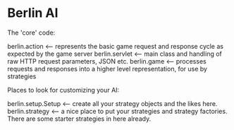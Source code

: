 Berlin AI
=========

The 'core' code:

  berlin.action <-- represents the basic game request and response cycle as expected by the game server
  berlin.servlet <-- main class and handling of raw HTTP request parameters, JSON etc.
  berlin.game <-- processes requests and responses into a higher level representation, for use by strategies

Places to look for customizing your AI:

  berlin.setup.Setup <-- create all your strategy objects and the likes here.
  berlin.strategy <-- a nice place to put your strategies and strategy factories. There are some starter strategies in here already.